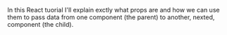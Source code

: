 In this React tuorial I'll explain exctly what props are and how we can use them to pass data from one component (the parent) to another, nexted, component (the child).
